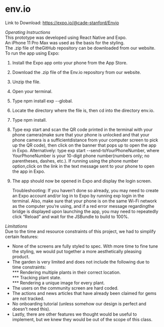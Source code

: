 # env.io

Link to Download: https://expo.io/@cade-stanford/Envio  
  
*Operating Instructions*  
This prototype was developed using React Native and Expo.  
An iPhone 11 Pro Max was used as the basis for the styling.  
The .zip file of theGitHub repository can be downloaded from our website. 
To run the app using Expo:  
1. Install the Expo app onto your phone from the App Store.  
2. Download the .zip file of the Env.io repository from our website.  
3. Unzip the file.  
4. Open your terminal.  
5. Type ​npm install exp --global​.  
6. Locate the directory where the file is, then ​cd​ into the directory ​env.io. 
7. Type ​npm install​.  
8. Type ​exp start​ and scan the QR code printed in the terminal with your phone camera(make sure that your phone is unlocked and that your phone camera is a sufficientdistance from your computer screen to pick up the QR code), then click on the banner that pops up to open the app in Expo.  Alternatively: type ​exp start --send-toYourPhoneNumber​, where ​YourPhoneNumber​ is your 10-digit phone number(numbers only; no parentheses, dashes, etc.). If running using the phone number option,click on the link in the text message sent to your phone to open the app in Expo.  
9. The app should now be opened in Expo and display the login screen.  
        
    Troubleshooting: 
    If you haven’t done so already, you may need to create an Expo account 
    and/or log in to Expo by running ​exp login​ in the terminal. 
    Also, make sure that your phone is on the same Wi-Fi network as the computer you’re using, 
    and if a red error message regardingthe bridge is displayed upon launching the app, 
    you may need to repeatedly click “Reload” and wait for the JSBundle to build to 100%.
  
*Limitations*  
Due to the time and resource constraints of this project, we had to simplify certain features:  
- None of the screens are fully styled to spec. With more time to fine tune the styling, we would put together a more aesthetically pleasing product.  
- The garden is very limited and does not include the following due to time constraints:  
*** Rendering multiple plants in their correct location.  
*** Tracking plant state.  
*** Rendering a unique image for every plant.  
- The users on the community screen are hard coded.  
- The actions and news articles that have already been claimed for gems are not tracked.  
- No onboarding tutorial (unless somehow our design is perfect and doesn't need this). 
- Lastly, there are other features we thought would be useful to implement, but we knew they would be out of the scope of this class.  

